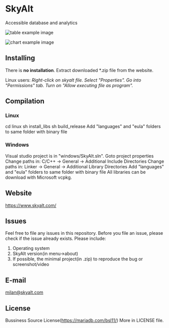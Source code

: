 # SkyAlt
Accessible database and analytics

![table example image](https://skyalt.com/screens/table.png)

![chart example image](https://skyalt.com/screens/chart.png)


## Installing
There is **no installation**. Extract downloaded *.zip file from the website.

Linux users: *Right-click on skyalt file. Select "Properties". Go into "Permissions" tab. Turn on "Allow executing file as program".*

## Compilation

### Linux
cd linux
sh install_libs
sh build_release
Add "languages" and "eula" folders to same folder with binary file

### Windows
Visual studio project is in "windows/SkyAlt.sln".
Goto project properties
Change paths in: C/C++ -> General -> Additional Include Directories
Change paths in: Linker -> General -> Additional Library Directories
Add "languages" and "eula" folders to same folder with binary file
All libraries can be download with Microsoft vcpkg.

## Website
https://www.skyalt.com/

## Issues
Feel free to file any issues in this repository. Before you file an issue, please check if the issue already exists. Please include:
1. Operating system
2. SkyAlt version(in menu->about)
3. If possible, the minimal project(in .zip) to reproduce the bug or screenshot/video

## E-mail
milan@skyalt.com

## License
Bussiness Source License(https://mariadb.com/bsl11/)
More in LICENSE file.

